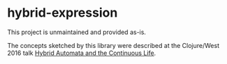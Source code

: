 # hybrid-expression

This project is unmaintained and provided as-is.

The concepts sketched by this library were described at the Clojure/West 2016 talk [Hybrid Automata and the Continuous Life](https://www.youtube.com/watch?v=GglfimrfYn4).
